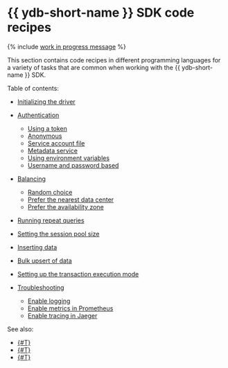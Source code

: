 # {{ ydb-short-name }} SDK code recipes

{% include [work in progress message](_includes/addition.md) %}

This section contains code recipes in different programming languages for a variety of tasks that are common when working with the {{ ydb-short-name }} SDK.

Table of contents:

- [Initializing the driver](init.md)
- [Authentication](auth.md)

  - [Using a token](auth-access-token.md)
  - [Anonymous](auth-anonymous.md)
  - [Service account file](auth-service-account.md)
  - [Metadata service](auth-metadata.md)
  - [Using environment variables](auth-env.md)
  - [Username and password based](auth-static.md)

- [Balancing](balancing.md)

  - [Random choice](balancing-random-choice.md)
  - [Prefer the nearest data center](balancing-prefer-local.md)
  - [Prefer the availability zone](balancing-prefer-location.md)

- [Running repeat queries](retry.md)
- [Setting the session pool size](session-pool-limit.md)
- [Inserting data](upsert.md)
- [Bulk upsert of data](bulk-upsert.md)
- [Setting up the transaction execution mode](tx-control.md)
- [Troubleshooting](debug.md)

  - [Enable logging](debug-logs.md)
  - [Enable metrics in Prometheus](debug-prometheus.md)
  - [Enable tracing in Jaeger](debug-jaeger.md)

See also:

- [{#T}](../../dev/index.md)
- [{#T}](../../dev/example-app/index.md)
- [{#T}](../../reference/ydb-sdk/index.md)